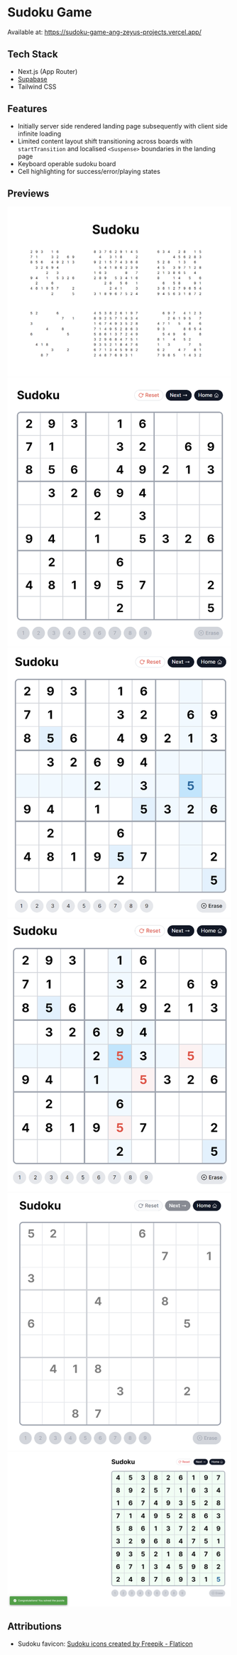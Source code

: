 # Sudoku Game

Available at: https://sudoku-game-ang-zeyus-projects.vercel.app/

## Tech Stack

- Next.js (App Router)
- [Supabase](https://supabase.com/)
- Tailwind CSS

## Features

- Initially server side rendered landing page subsequently with client side infinite loading
- Limited content layout shift transitioning across boards with `startTransition` and localised `<Suspense>` boundaries in the landing page
- Keyboard operable sudoku board
- Cell highlighting for success/error/playing states

## Previews

![Preview Image 1](./preview-1.png)
![Preview Image 2](./preview-2.png)
![Preview Image 3](./preview-3.png)
![Preview Image 4](./preview-4.png)
![Preview Image 5](./preview-5.png)
![Preview Image 6](./preview-6.png)

## Attributions

- Sudoku favicon: <a href="https://www.flaticon.com/free-icons/sudoku" title="sudoku icons">Sudoku icons created by Freepik - Flaticon</a>
